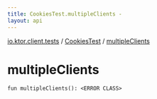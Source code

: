 ```yaml
---
title: CookiesTest.multipleClients - 
layout: api
---
```


<div class='api-docs-breadcrumbs'><a href="../index.html">io.ktor.client.tests</a> / <a href="index.html">CookiesTest</a> / <a href="./multiple-clients.html">multipleClients</a></div>

# multipleClients

<div class="signature"><code><span class="keyword">fun </span><span class="identifier">multipleClients</span><span class="symbol">(</span><span class="symbol">)</span><span class="symbol">: </span><span class="identifier">&lt;ERROR CLASS&gt;</span></code></div>
